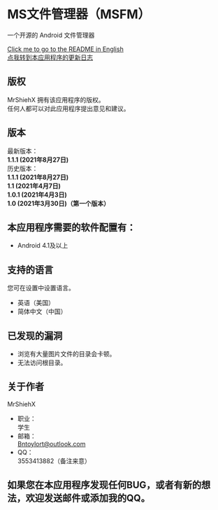 # MS文件管理器（MSFM）
一个开源的 Android 文件管理器

[Click me to go to the README in English](https://github.com/MrShieh-X/msfilemanager/blob/master/README.md) <br/>
[点我转到本应用程序的更新日志](https://github.com/MrShieh-X/msfilemanager/blob/master/update_logs-zh.md) <br/>

## 版权
MrShiehX 拥有该应用程序的版权。<br/>
任何人都可以对此应用程序提出意见和建议。

## 版本
最新版本：<br/>
<b>1.1.1 (2021年8月27日)</b><br/>
历史版本：<br/>
<b>1.1.1 (2021年8月27日)</b><br/>
<b>1.1 (2021年4月7日)</b><br/>
<b>1.0.1 (2021年4月3日)</b><br/>
<b>1.0 (2021年3月30日)（第一个版本）</b><br/>

## 本应用程序需要的软件配置有：
* Android 4.1及以上

## 支持的语言
您可在设置中设置语言。
- 英语（美国）
- 简体中文（中国）

## 已发现的漏洞
- 浏览有大量图片文件的目录会卡顿。
- 无法访问根目录。

## 关于作者
MrShiehX<br/>
- 职业：<br/>
学生<br/>
- 邮箱：<br/>
Bntoylort@outlook.com<br/>
- QQ：<br/>
3553413882（备注来意）<br/>

## 如果您在本应用程序发现任何BUG，或者有新的想法，欢迎发送邮件或添加我的QQ。
